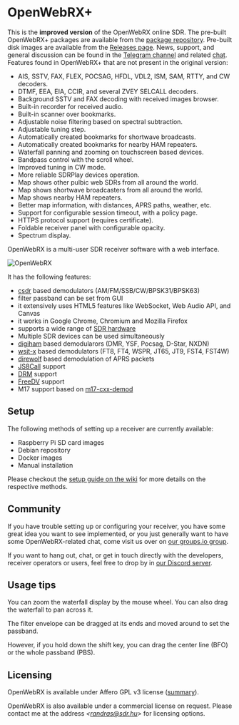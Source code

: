 OpenWebRX+
=========

This is the **improved version** of the OpenWebRX online SDR. The pre-built OpenWebRX+ packages are available from the [package repository](https://luarvique.github.io/ppa/). Pre-built disk images are available from the [Releases page](https://github.com/luarvique/openwebrx/releases). News, support, and general discussion can be found in the [Telegram channel](https://t.me/openwebrx) and related [chat](https://t.me/openwebrx_chat). Features found in OpenWebRX+ that are not present in the original version:
* AIS, SSTV, FAX, FLEX, POCSAG, HFDL, VDL2, ISM, SAM, RTTY, and CW decoders.
* DTMF, EEA, EIA, CCIR, and several ZVEY SELCALL decoders.
* Background SSTV and FAX decoding with received images browser.
* Built-in recorder for received audio.
* Built-in scanner over bookmarks.
* Adjustable noise filtering based on spectral subtraction.
* Adjustable tuning step.
* Automatically created bookmarks for shortwave broadcasts.
* Automatically created bookmarks for nearby HAM repeaters.
* Waterfall panning and zooming on touchscreen based devices.
* Bandpass control with the scroll wheel.
* Improved tuning in CW mode.
* More reliable SDRPlay devices operation.
* Map shows other pulbic web SDRs from all around the world.
* Map shows shortwave broadcasters from all around the world.
* Map shows nearby HAM repeaters.
* Better map information, with distances, APRS paths, weather, etc.
* Support for configurable session timeout, with a policy page.
* HTTPS protocol support (requires certificate).
* Foldable receiver panel with configurable opacity.
* Spectrum display.

OpenWebRX is a multi-user SDR receiver software with a web interface.

![OpenWebRX](https://www.openwebrx.de/gfx/openwebrx-screenshot.png)

It has the following features:

- [csdr](https://github.com/jketterl/csdr) based demodulators (AM/FM/SSB/CW/BPSK31/BPSK63)
- filter passband can be set from GUI
- it extensively uses HTML5 features like WebSocket, Web Audio API, and Canvas
- it works in Google Chrome, Chromium and Mozilla Firefox
- supports a wide range of [SDR hardware](https://github.com/jketterl/openwebrx/wiki/Supported-Hardware#sdr-devices)
- Multiple SDR devices can be used simultaneously
- [digiham](https://github.com/jketterl/digiham) based demodularors (DMR, YSF, Pocsag, D-Star, NXDN)
- [wsjt-x](https://wsjt.sourceforge.io/) based demodulators (FT8, FT4, WSPR, JT65, JT9, FST4,
  FST4W)
- [direwolf](https://github.com/wb2osz/direwolf) based demodulation of APRS packets
- [JS8Call](http://js8call.com/) support
- [DRM](https://github.com/jketterl/openwebrx/wiki/DRM-demodulator-notes) support
- [FreeDV](https://github.com/jketterl/openwebrx/wiki/FreeDV-demodulator-notes) support
- M17 support based on [m17-cxx-demod](https://github.com/mobilinkd/m17-cxx-demod)

## Setup

The following methods of setting up a receiver are currently available:

- Raspberry Pi SD card images
- Debian repository
- Docker images
- Manual installation

Please checkout the [setup guide on the wiki](https://github.com/jketterl/openwebrx/wiki/Setup-Guide) for more details
on the respective methods.

## Community

If you have trouble setting up or configuring your receiver, you have some great idea you want to see implemented, or
you just generally want to have some OpenWebRX-related chat, come visit us over on
[our groups.io group](https://groups.io/g/openwebrx).

If you want to hang out, chat, or get in touch directly with the developers, receiver operators or users, feel free to
drop by in [our Discord server](https://discord.gg/gnE9hPz).

## Usage tips

You can zoom the waterfall display by the mouse wheel. You can also drag the waterfall to pan across it.

The filter envelope can be dragged at its ends and moved around to set the passband.

However, if you hold down the shift key, you can drag the center line (BFO) or the whole passband (PBS).

## Licensing

OpenWebRX is available under Affero GPL v3 license
([summary](https://tldrlegal.com/license/gnu-affero-general-public-license-v3-(agpl-3.0))).

OpenWebRX is also available under a commercial license on request. Please contact me at the address
*&lt;randras@sdr.hu&gt;* for licensing options. 
